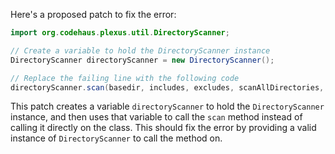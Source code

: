 Here's a proposed patch to fix the error:
```java
import org.codehaus.plexus.util.DirectoryScanner;

// Create a variable to hold the DirectoryScanner instance
DirectoryScanner directoryScanner = new DirectoryScanner();

// Replace the failing line with the following code
directoryScanner.scan(basedir, includes, excludes, scanAllDirectories, scanManifests);
```
This patch creates a variable `directoryScanner` to hold the `DirectoryScanner` instance, and then uses that variable to call the `scan` method instead of calling it directly on the class. This should fix the error by providing a valid instance of `DirectoryScanner` to call the method on.